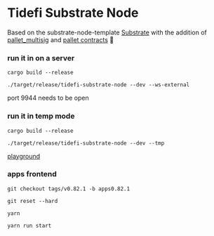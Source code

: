 # Tidefi Substrate Node

Based on the substrate-node-template [Substrate](https://github.com/substrate-developer-hub/substrate-node-template) with the addition of [pallet_multisig](https://crates.io/crates/pallet-multisig) and [pallet contracts](https://crates.io/crates/pallet-contracts) :rocket:

### run it in on a server

`cargo build --release`

`./target/release/tidefi-substrate-node --dev --ws-external`

port 9944 needs to be open

### run it in temp mode

`cargo build --release`

`./target/release/tidefi-substrate-node --dev --tmp`

[playground](https://polkadot.js.org/apps/#/accounts)

### apps frontend

```
git checkout tags/v0.82.1 -b apps0.82.1

git reset --hard

yarn

yarn run start
```
